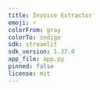 ```yaml
---
title: Invoice Extractor
emoji: ⚡
colorFrom: gray
colorTo: indigo
sdk: streamlit
sdk_version: 1.37.0
app_file: app.py
pinned: false
license: mit
---
```


